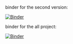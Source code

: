 binder for the second version: 

[![Binder](https://mybinder.org/badge_logo.svg)](https://notebooks.gesis.org/binder/jupyter/user/dm4bem-2023-5-r-quelinedanowicz-1h2k83wi/doc/tree/BE_ChambonJacquelineDanowicz_V2)

binder for the all project: 

[![Binder](https://mybinder.org/badge_logo.svg)](https://mybinder.org/v2/gh/dm4bem-2023/5-reproducible-report-chambonjacquelinedanowicz/HEAD)
